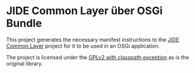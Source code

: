 # JIDE Common Layer über OSGi Bundle

This project generates the necessary manifest instructions to the [JIDE Common Layer](https://github.com/jidesoft/jide-oss) project for it to be used in an OSGi application.

The project is licensed under the [GPLv2 with classpath exception](https://openjdk.java.net/legal/gplv2+ce.html) as is the original library.